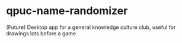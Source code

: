 # qpuc-name-randomizer
(Future) Desktop app for a general knowledge culture club, useful for drawings lots before a game 
